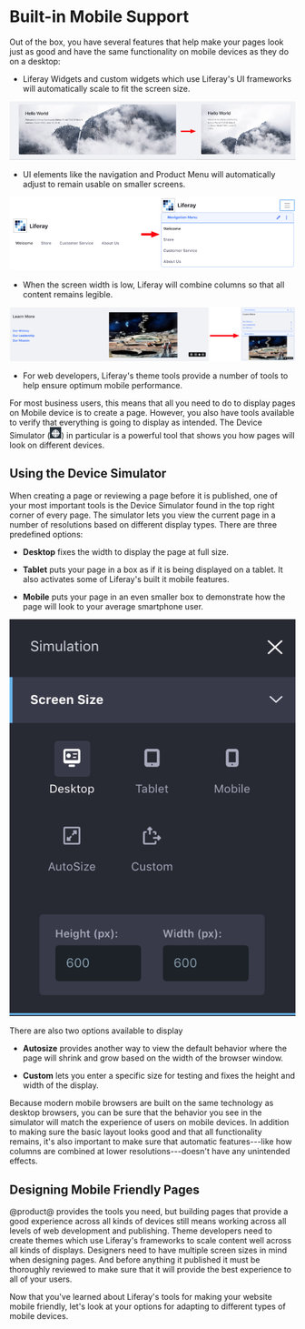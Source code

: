 # Built-in Mobile Support [](id=built-in-mobile-support)

Out of the box, you have several features that help make your pages look just 
as good and have the same functionality on mobile devices as they do on a 
desktop:

-  Liferay Widgets and custom widgets which use Liferay's UI frameworks will
    automatically scale to fit the screen size.

![Figure 1: A demonstration of how a widget adjusts its size.](../../../../../images/widget-adjustment.png)

-  UI elements like the navigation and Product Menu will automatically adjust to
    remain usable on smaller screens.

![Figure 2: A demonstration of how the main navigation adjusts its size.](../../../../../images/navigation-adjustment.png)

-  When the screen width is low, Liferay will combine columns so that all 
    content remains legible.

![Figure 3: A demonstration of how columns combine.](../../../../../images/columns-adjustment.png)    
    
-  For web developers, Liferay's theme tools provide a number of tools to help
    ensure optimum mobile performance.

For most business users, this means that all you need to do to display pages on 
Mobile device is to create a page. However, you also have tools available to 
verify that everything is going to display as intended. The Device Simulator (![Simulation](../../../../../images/icon-simulation.png)) in 
particular is a powerful tool that shows you how pages will look on different 
devices. 

## Using the Device Simulator [](id=using-the-device-simulator)

When creating a page or reviewing a page before it is published, one of your 
most important tools is the Device Simulator found in the top right corner of 
every page. The simulator lets you view the current page in a number of 
resolutions based on different display types. There are three predefined 
options:

-  **Desktop** fixes the width to display the page at full size.

-  **Tablet** puts your page in a box as if it is being displayed on a tablet. 
    It also activates some of Liferay's built it mobile features.

-  **Mobile** puts your page in an even smaller box to demonstrate how the page 
    will look to your average smartphone user.

![Figure 4: The Simulation panel.](../../../../../images/device-simulation.png)    

There are also two options available to display 

-  **Autosize** provides another way to view the default behavior where the page
    will shrink and grow based on the width of the browser window.
    
-  **Custom** lets you enter a specific size for testing and fixes the height 
    and width of the display.

Because modern mobile browsers are built on the same technology as desktop 
browsers, you can be sure that the behavior you see in the simulator will match 
the experience of users on mobile devices. In addition to making sure the basic 
layout looks good and that all functionality remains, it's also important to 
make sure that automatic features---like how columns are combined at lower 
resolutions---doesn't have any unintended effects.

## Designing Mobile Friendly Pages [](id=designing-mobile-friendly-pages)

@product@ provides the tools you need, but building pages that provide a good 
experience across all kinds of devices still means working across all levels of 
web development and publishing. Theme developers need to create themes which 
use Liferay's frameworks to scale content well across all kinds of displays. 
Designers need to have multiple screen sizes in mind when designing pages. And 
before anything it published it must be thoroughly reviewed to make sure that 
it will provide the best experience to all of your users.

Now that you've learned about Liferay's tools for making your website mobile 
friendly, let's look at your options for adapting to different types of mobile 
devices.
